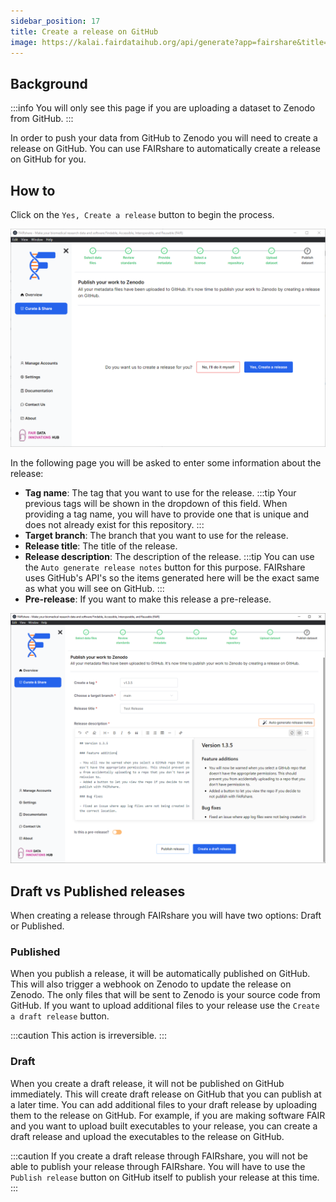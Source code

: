 ```yaml
---
sidebar_position: 17
title: Create a release on GitHub
image: https://kalai.fairdataihub.org/api/generate?app=fairshare&title=Create%20a%20release%20on%20GitHub&description=Curate%20and%20Share%20%7C%20Research%20software
---
```


## Background

:::info
You will only see this page if you are uploading a dataset to Zenodo from GitHub.
:::

In order to push your data from GitHub to Zenodo you will need to create a release on GitHub. You can use FAIRshare to automatically create a release on GitHub for you.

## How to

Click on the `Yes, Create a release` button to begin the process.

![](./images/githubPublishStep1.png)

In the following page you will be asked to enter some information about the release:

- **Tag name**: The tag that you want to use for the release.
  :::tip
  Your previous tags will be shown in the dropdown of this field. When providing a tag name, you will have to provide one that is unique and does not already exist for this repository.
  :::
- **Target branch**: The branch that you want to use for the release.
- **Release title**: The title of the release.
- **Release description**: The description of the release.
  :::tip
  You can use the `Auto generate release notes` button for this purpose. FAIRshare uses GitHub's API's so the items generated here will be the exact same as what you will see on GitHub.
  :::
- **Pre-release**: If you want to make this release a pre-release.

![](./images/githubPublishStep2.png)

## Draft vs Published releases

When creating a release through FAIRshare you will have two options: Draft or Published.

### Published

When you publish a release, it will be automatically published on GitHub. This will also trigger a webhook on Zenodo to update the release on Zenodo. The only files that will be sent to Zenodo is your source code from GitHub. If you want to upload additional files to your release use the `Create a draft release` button.

:::caution
This action is irreversible.
:::

### Draft

When you create a draft release, it will not be published on GitHub immediately. This will create draft release on GitHub that you can publish at a later time. You can add additional files to your draft release by uploading them to the release on GitHub. For example, if you are making software FAIR and you want to upload built executables to your release, you can create a draft release and upload the executables to the release on GitHub.

:::caution
If you create a draft release through FAIRshare, you will not be able to publish your release through FAIRshare. You will have to use the `Publish release` button on GitHub itself to publish your release at this time.
:::
